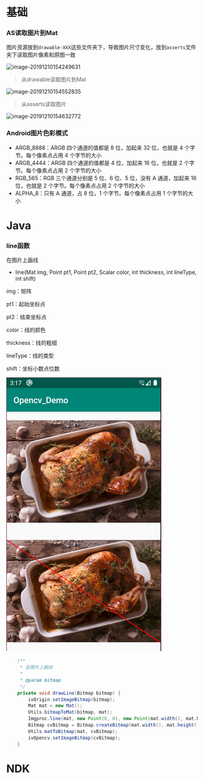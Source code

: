 # 基础

### AS读取图片到Mat

图片资源放到`drawable-XXX`这些文件夹下，导致图片尺寸变化，放到`asserts`文件夹下读取图片像素和原图一致

![image-20191210154249631](image-20191210154249631.png)

> 从drawable读取图片到Mat

![image-20191210154552835](image-20191210154552835.png)

> 从asserts读取图片

![image-20191210154632772](image-20191210154632772.png)

### Android图片色彩模式

* ARGB_8888：ARGB 四个通道的值都是 8 位，加起来 32 位，也就是 4 个字节。每个像素点占用 4 个字节的大小
* ARGB_4444：ARGB 四个通道的值都是 4 位，加起来 16 位，也就是 2 个字节。每个像素点占用 2 个字节的大小
* RGB_565：RGB 三个通道分别是 5 位、6 位、5 位，没有 A 通道，加起来 16 位，也就是 2 个字节。每个像素点占用 2 个字节的大小
* ALPHA_8：只有 A 通道，占 8 位，1 个字节。每个像素点占用 1 个字节的大小

# Java

### line函数

在图片上画线

* line(Mat img, Point pt1, Point pt2, Scalar color, int thickness, int lineType, int shift)

img：矩阵

pt1：起始坐标点

pt2：结束坐标点

color：线的颜色

thickness：线的粗细

lineType：线的类型

shift：坐标小数点位数

![](微信截图_20200316111816.png)

```java
    /**
     * 在图片上画线
     *
     * @param bitmap
     */
    private void drawLine(Bitmap bitmap) {
        ivOrigin.setImageBitmap(bitmap);
        Mat mat = new Mat();
        Utils.bitmapToMat(bitmap, mat);
        Imgproc.line(mat, new Point(0, 0), new Point(mat.width(), mat.height()), new Scalar(255, 0, 0), 25, Imgproc.LINE_AA, 0);
        Bitmap cvBitmap = Bitmap.createBitmap(mat.width(), mat.height(), Bitmap.Config.RGB_565);
        Utils.matToBitmap(mat, cvBitmap);
        ivOpencv.setImageBitmap(cvBitmap);
    }
```



# NDK